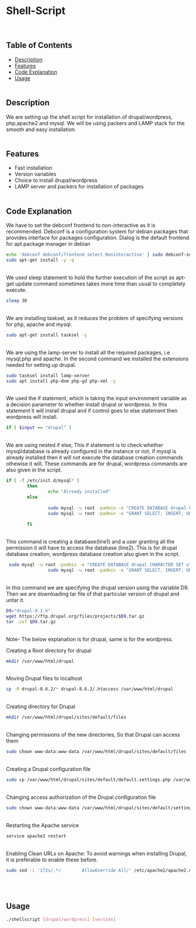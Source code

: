 # Shell-Script
</br>

## Table of Contents
- [Description](#Description)
- [Features](#Features)
- [Code Explanation](#Code-Explanation)
- [Usage](#Usage)
</br></br>

## Description
We are setting up the shell script for installation of drupal/wordpress, php,apache2 and mysql. We will be using packers and LAMP stack for the smooth and easy installation. 
</br></br>
## Features
- Fast installation
- Version variables
- Choice to install drupal/wordpress
- LAMP server and packers for installation of packages
</br></br>

## Code Explanation

We have to set the debconf frontend to non-interactive as it is recommended. Debconf is a configuration system for debian packages that provides interface for packages configuration. Dialog is the default frontend for apt package manager in debian

```bash
echo 'debconf debconf/frontend select Noninteractive' | sudo debconf-set-selections
sudo apt-get install -y -q
```
</br>
We used sleep statement to hold the further execution of the script as apt-get update command sometimes takes more time than usual to completely execute.

```bash
sleep 30
```
</br>
We are installing tasksel, as it reduces the problem of specifying versions for php, apache and mysql.

```bash
sudo apt-get install tasksel -y
```
</br>
We are using the lamp-server to install all the required packages, i.e mysql,php and apache. In the second command we installed the extensions needed for setting up drupal.

```bash
sudo tasksel install lamp-server
sudo apt install php-dom php-gd php-xml -y
```
</br>
We used the if statement, which is taking the input environment variable as a decision parameter to whether install drupal or wordpress. In this statement it will install drupal and if control goes to else statement then wordpress will install.

```bash
if [ $input == "drupal" ]
```
</br>
We are using nested if else, This if statement is to check whether mysql/database is already configured in the instance or not, if mysql is already installed then it will not execute the database creation commands othewise it will. These commands are for drupal, wordpress commands are also given in the script.

```bash
if [ -f /etc/init.d/mysql* ]
        then
                echo "Already installed"
        else
               
                sudo mysql -u root -padmin -e "CREATE DATABASE drupal CHARACTER SET utf8mb4 COLLATE utf8mb4_general_ci;"
                sudo mysql -u root -padmin -e "GRANT SELECT, INSERT, UPDATE, DELETE, CREATE, DROP, INDEX, ALTER, CREATE TEMPORARY TABLES ON drupal.* TO ‘drupaluser’@’localhost’ IDENTIFIED BY 'root';"
                
        fi 
```
</br>
This command is creating a database(line1) and a user granting all the permission it will have to access the database (line2). This is for drupal database creation, wordpress database creation also given in the script.

```bash
 sudo mysql -u root -padmin -e "CREATE DATABASE drupal CHARACTER SET utf8mb4 COLLATE utf8mb4_general_ci;"
                sudo mysql -u root -padmin -e "GRANT SELECT, INSERT, UPDATE, DELETE, CREATE, DROP, INDEX, ALTER, CREATE TEMPORARY TABLES ON drupal.* TO ‘drupaluser’@’localhost’ IDENTIFIED BY 'root';"
```
</br>
In this command we are specifying the drupal version using the variable D9. Then we are downloading tar file of that particular version of drupal and untar it.
 
```bash
D9="drupal-9.1.6"
wget https://ftp.drupal.org/files/projects/$D9.tar.gz
tar -zxf $D9.tar.gz
```
</br>
Note- The below explanation is for drupal, same is for the wordpress.
 
Creating a Root directory for drupal

```bash
mkdir /var/www/html/drupal
```
</br>
Moving Drupal files to localhost

```bash
cp -R drupal-8.6.2/* drupal-8.6.2/.htaccess /var/www/html/drupal
```
</br>
Creating directory for Drupal

```bash
mkdir /var/www/html/drupal/sites/default/files
```
</br>
Changing permissions of the new directories, So that Drupal can access them

```bash
sudo chown www-data:www-data /var/www/html/drupal/sites/default/files
```
</br>
Creating a Drupal configuration file

```bash
sudo cp /var/www/html/drupal/sites/default/default.settings.php /var/www/html/drupal/sites/default/settings.php
```
</br>
Changing access authorization of the Drupal configuration file

```bash
sudo chown www-data:www-data /var/www/html/drupal/sites/default/settings.php
```
</br>
Restarting the Apache service

```bash
service apache2 restart
```
</br>
Enabling Clean URLs on Apache: To avoid warnings when installing Drupal, it is preferable to enable these before.
	
```bash
sudo sed -i '172s/.*/        AllowOverride All/' /etc/apache2/apache2.conf
```
</br></br>

## Usage

```bash
./shellscript [drupal/wordpress] [version]
```
